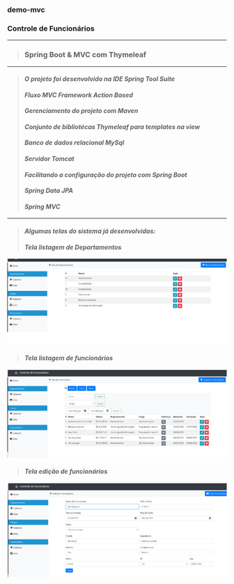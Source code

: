 ### demo-mvc
### Controle de Funcionários
---
> ### Spring Boot & MVC com Thymeleaf
---

> #### *O projeto foi desenvolvido na IDE Spring Tool Suite*
> #### *Fluxo MVC Framework Action Based*
> #### *Gerenciamento do projeto com Maven*
> #### *Conjunto de bibliotécas Thymeleaf para templates na view*
> #### *Banco de dados relacional MySql*
> #### *Servidor Tomcat*
> #### *Facilitando a configuração do projeto com Spring Boot*
> #### *Spring Data JPA*
> #### *Spring MVC*
---

> #### *Algumas telas do sistema já desenvolvidas:* 
>
> #### *Tela listagem de Departamentos*
 
![Tela Status do Paciente](https://github.com/andreitoledo/demo-mvc/blob/main/src/main/resources/static/image/listagem_departamento.png)

>
> #### *Tela listagem de funcionários*
 
![Tela Status do Paciente](https://github.com/andreitoledo/demo-mvc/blob/main/src/main/resources/static/image/listagem_funcionarios.png)

>
> #### *Tela edição de funcionários*
 
![Tela Status do Paciente](https://github.com/andreitoledo/demo-mvc/blob/main/src/main/resources/static/image/edicao_funcionarios.png)

